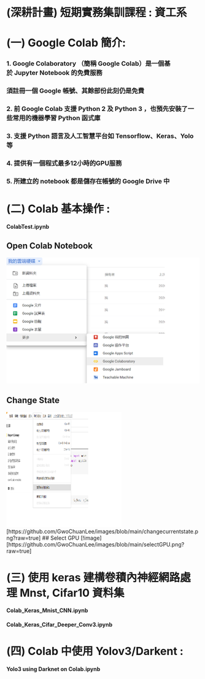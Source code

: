 # (深耕計畫) 短期實務集訓課程 :  資工系

# (一) Google Colab 簡介: 
### 1. Google Colaboratory （簡稱 Google Colab）是一個基於 Jupyter Notebook 的免費服務 <br>
### 須註冊一個 Google 帳號、其餘部份此刻仍是免費
### 2. 前 Google Colab 支援 Python 2 及 Python 3 ，也預先安裝了一些常用的機器學習 Python 函式庫 
### 3. 支援 Python 語言及人工智慧平台如 Tensorflow、Keras、Yolo等
### 4. 提供有一個程式最多12小時的GPU服務
### 5. 所建立的 notebook 都是儲存在帳號的  Google Drive 中


# (二) Colab 基本操作 :
#### ColabTest.ipynb
## Open Colab Notebook
![image](https://github.com/GwoChuanLee/images/blob/main/open.png)
## Change State
<img src="https://github.com/GwoChuanLee/images/blob/main/changecurrentstate.png" alt="替代文字二" title="範例圖片二" width="300px" height="300px">
[https://github.com/GwoChuanLee/images/blob/main/changecurrentstate.png?raw=true]
## Select GPU
[!image][https://github.com/GwoChuanLee/images/blob/main/selectGPU.png?raw=true]

# (三) 使用 keras 建構卷積內神經網路處理 Mnst, Cifar10 資料集
#### Colab_Keras_Mnist_CNN.ipynb
#### Colab_Keras_Cifar_Deeper_Conv3.ipynb

# (四) Colab 中使用 Yolov3/Darkent :
#### Yolo3 using Darknet on Colab.ipynb
